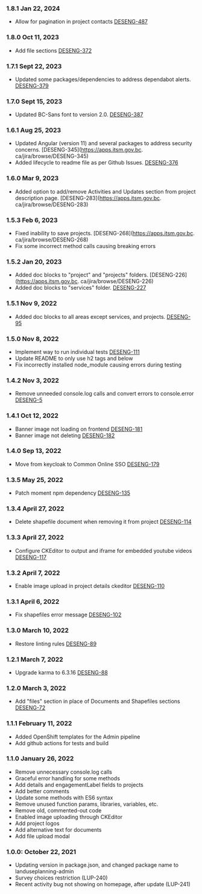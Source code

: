 ### 1.8.1 Jan 22, 2024
* Allow for pagination in project contacts [DESENG-487](https://apps.itsm.gov.bc.ca/jira/browse/DESENG-487)

### 1.8.0 Oct 11, 2023
* Add file sections [DESENG-372](https://apps.itsm.gov.bc.ca/jira/browse/DESENG-372)

### 1.7.1 Sept 22, 2023
* Updated some packages/dependencies to address dependabot alerts. [DESENG-379](https://apps.itsm.gov.bc.ca/jira/browse/DESENG-379)

### 1.7.0 Sept 15, 2023
* Updated BC-Sans font to version 2.0. [DESENG-387](https://apps.itsm.gov.bc.ca/jira/browse/DESENG-387)

### 1.6.1 Aug 25, 2023
* Updated Angular (version 11) and several packages to address security concerns. [DESENG-345](https://apps.itsm.gov.bc.
ca/jira/browse/DESENG-345)
* Added lifecycle to readme file as per Github Issues. [DESENG-376](https://apps.itsm.gov.bc.ca/jira/browse/DESENG-376)

### 1.6.0 Mar 9, 2023
* Added option to add/remove Activities and Updates section from project description page. [DESENG-283](https://apps.itsm.gov.bc.
ca/jira/browse/DESENG-283)

### 1.5.3 Feb 6, 2023
* Fixed inability to save projects. [DESENG-268](https://apps.itsm.gov.bc.
ca/jira/browse/DESENG-268)
* Fix some incorrect method calls causing breaking errors

### 1.5.2 Jan 20, 2023
* Added doc blocks to "project" and "projects" folders. [DESENG-226](https://apps.itsm.gov.bc.
ca/jira/browse/DESENG-226)
* Added doc blocks to "services" folder. [DESENG-227](https://apps.itsm.gov.bc.ca/jira/browse/DESENG-227)

### 1.5.1 Nov 9, 2022
* Added doc blocks to all areas except services, and projects. [DESENG-95](https://apps.itsm.gov.bc.ca/jira/browse/DESENG-95)

### 1.5.0 Nov 8, 2022
* Implement way to run individual tests [DESENG-111](https://apps.itsm.gov.bc.ca/jira/browse/DESENG-111)
* Update README to only use h2 tags and below
* Fix incorrectly installed node_module causing errors during testing

### 1.4.2 Nov 3, 2022
* Remove unneeded console.log calls and convert errors to console.error [DESENG-5](https://apps.itsm.gov.bc.ca/jira/browse/DESENG-5)

### 1.4.1 Oct 12, 2022
* Banner image not loading on frontend [DESENG-181](https://apps.itsm.gov.bc.ca/jira/browse/DESENG-181)
* Banner image not deleting [DESENG-182](https://apps.itsm.gov.bc.ca/jira/browse/DESENG-182)

### 1.4.0 Sep 13, 2022
* Move from keycloak to Common Online SSO [DESENG-179](https://apps.itsm.gov.bc.ca/jira/browse/DESENG-179)

### 1.3.5 May 25, 2022
* Patch moment npm dependency [DESENG-135](https://apps.itsm.gov.bc.ca/jira/browse/DESENG-135)

### 1.3.4 April 27, 2022
* Delete shapefile document when removing it from project [DESENG-114](https://apps.itsm.gov.bc.ca/jira/browse/DESENG-114)

### 1.3.3 April 27, 2022
* Configure CKEditor to output and iframe for embedded youtube videos [DESENG-117](https://apps.itsm.gov.bc.ca/jira/browse/DESENG-117)

### 1.3.2 April 7, 2022
* Enable image upload in project details ckeditor [DESENG-110](https://apps.itsm.gov.bc.ca/jira/browse/DESENG-110)

### 1.3.1 April 6, 2022
* Fix shapefiles error message [DESENG-102](https://apps.itsm.gov.bc.ca/jira/browse/DESENG-102)

### 1.3.0 March 10, 2022
* Restore linting rules [DESENG-89](https://apps.itsm.gov.bc.ca/jira/browse/DESENG-89)

### 1.2.1 March 7, 2022
* Upgrade karma to 6.3.16 [DESENG-88](https://apps.itsm.gov.bc.ca/jira/browse/DESENG-88)

### 1.2.0 March 3, 2022
* Add "files" section in place of Documents and Shapefiles sections [DESENG-72](https://apps.itsm.gov.bc.ca/jira/browse/DESENG-72)

### 1.1.1 February 11, 2022
* Added OpenShift templates for the Admin pipeline
* Add github actions for tests and build

### 1.1.0 January 26, 2022
* Remove unnecessary console.log calls
* Graceful error handling for some methods
* Add details and engagementLabel fields to projects
* Add better comments
* Update some methods with ES6 syntax
* Remove unused function params, libraries, variables, etc.
* Remove old, commented-out code
* Enabled image uploading through CKEditor
* Add project logos
* Add alternative text for documents
* Add file upload modal

### 1.0.0: October 22, 2021
* Updating version in package.json, and changed package name to landuseplanning-admin
* Survey choices restriction (LUP-240)
* Recent activity bug not showing on homepage, after update (LUP-241)
